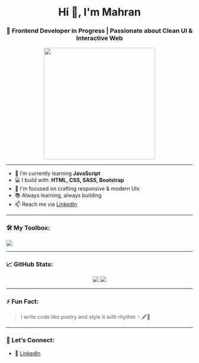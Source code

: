 <h1 align="center">Hi 👋, I'm Mahran</h1>
<h3 align="center">🚀 Frontend Developer in Progress | Passionate about Clean UI & Interactive Web</h3>

<p align="center">
  <img src="https://media.giphy.com/media/qgQUggAC3Pfv687qPC/giphy.gif" width="300" />
</p>

---

- 🌱 I’m currently learning **JavaScript**
- 💻 I build with: **HTML, CSS, SASS, Bootstrap**
- 🎯 I'm focused on crafting responsive & modern UIs
- 📚 Always learning, always building
- 📫 Reach me via [LinkedIn](https://www.linkedin.com/in/amr-mahran-21a34b298/)

---

### 🛠️ My Toolbox:
<p>
  <img src="https://skillicons.dev/icons?i=html,css,sass,bootstrap,js,github,vscode" />
</p>

---

### 📈 GitHub Stats:
<p align="center">
  <img src="https://github-readme-stats.vercel.app/api?username=mahrandev&show_icons=true&theme=radical" />
  <img src="https://github-readme-stats.vercel.app/api/top-langs/?username=mahrandev&layout=compact&theme=radical" />
</p>

---

### ⚡ Fun Fact:
> I write code like poetry and style it with rhythm ✨🖋️🎨

---

### 🔗 Let’s Connect:
- 💼 [LinkedIn](https://www.linkedin.com/in/amr-mahran-21a34b298/)
